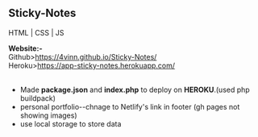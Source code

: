 <h2> Sticky-Notes</h2>

HTML | CSS | JS 
<br>

<b>Website:-</b><br>
Github>https://4vinn.github.io/Sticky-Notes/
<br>
Heroku>https://app-sticky-notes.herokuapp.com/
<br>
<br>

- Made <b>package.json</b> and <b>index.php</b> to deploy on <b>HEROKU</b>.(used php buildpack)
- personal portfolio--chnage to Netlify's link in footer (gh pages not showing images)
- use local storage to store data
